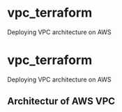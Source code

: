 # vpc_terraform
Deploying VPC architecture on AWS


# vpc_terraform
Deploying VPC architecture on AWS

## Architectur of AWS VPC
